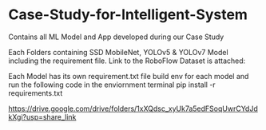 # Case-Study-for-Intelligent-System
Contains all ML Model and App developed during our Case Study 

Each Folders containing SSD MobileNet, YOLOv5 & YOLOv7 Model including the requirement file.
Link to the RoboFlow Dataset is attached: 

Each Model has its own requirement.txt file
build env for each model and run the following code in the enviornment terminal
pip install -r requirements.txt

https://drive.google.com/drive/folders/1xXQdsc_xyUk7a5edFSoqUwrCYdJdkXgi?usp=share_link
